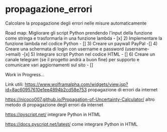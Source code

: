 # propagazione_errori
Calcolare la propagazione degli errori nelle misure automaticamente

Road map:
 Migliorare gli script Python prendendo l'input della funzione come stringa e trasformarla in una funzione lambda - [x]
2) Implementare la funzione lambda nel codice Python - []
3) Creare un paywall PayPal -[]
4) Creare una schermata di login con username e password (username->email) -[x]
5) Integrare script Python nel codice HTML - []
6) Creare un canale telegram (se il progetto andrà a buon fine) per supporto e comunicare vari aggiornamenti sul sito - []

Work in Progress...


Link utili:
https://www.wolframalpha.com/widgets/view.jsp?id=8ac60957610e1ee4894b2cd58e753 propagazione di errori da internet

https://nicoco007.github.io/Propagation-of-Uncertainty-Calculator/ altro metodo di propagazione degli errori da internet

https://pyscript.net/ integrare Python in HTML

https://docs.pyscript.net/latest/ come integrare Python in HTML



